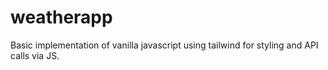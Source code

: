 # weatherapp
Basic implementation of vanilla javascript using tailwind for styling and API calls via JS.
